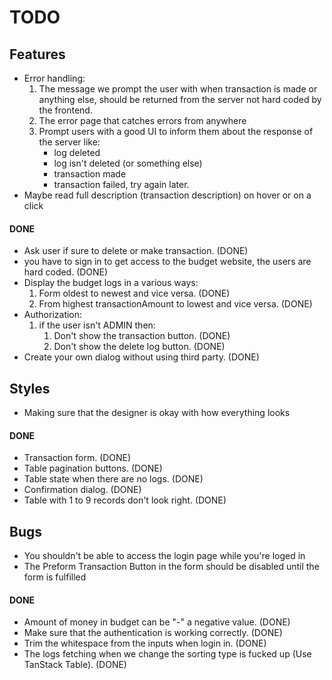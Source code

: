 # TODO

## Features

- Error handling:
   1. The message we prompt the user with when transaction is made or anything else, should be returned from the server not hard coded by the frontend.
   2. The error page that catches errors from anywhere
   3. Prompt users with a good UI to inform them about the response of the server like:
      - log deleted
      - log isn't deleted (or something else)
      - transaction made
      - transaction failed, try again later.
- Maybe read full description (transaction description) on hover or on a click

#### DONE

- Ask user if sure to delete or make transaction. (DONE)
- you have to sign in to get access to the budget website, the users are hard coded. (DONE)
- Display the budget logs in a various ways:
   1. Form oldest to newest and vice versa. (DONE)
   2. From highest transactionAmount to lowest and vice versa. (DONE)
- Authorization:
   1. if the user isn't ADMIN then:
      1. Don't show the transaction button. (DONE)
      2. Don't show the delete log button. (DONE)
- Create your own dialog without using third party. (DONE)

## Styles

- Making sure that the designer is okay with how everything looks

#### DONE

- Transaction form. (DONE)
- Table pagination buttons. (DONE)
- Table state when there are no logs. (DONE)
- Confirmation dialog. (DONE)
- Table with 1 to 9 records don't look right. (DONE)

## Bugs

- You shouldn't be able to access the login page while you're loged in
- The Preform Transaction Button in the form should be disabled until the form is fulfilled

#### DONE

- Amount of money in budget can be "-" a negative value. (DONE)
- Make sure that the authentication is working correctly. (DONE)
- Trim the whitespace from the inputs when login in. (DONE)
- The logs fetching when we change the sorting type is fucked up (Use TanStack Table). (DONE)
